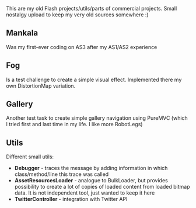 This are my old Flash projects/utils/parts of commercial projects.
Small nostalgy upload to keep my very old sources somewhere :)

## Mankala
Was my first-ever coding on AS3 after my AS1/AS2 experience

## Fog
Is a test challenge to create a simple visual effect.
Implemented there my own DistortionMap variation.

## Gallery
Another test task to create simple gallery navigation using PureMVC (which I tried
first and last time in my life. I like more RobotLegs)

## Utils
Different small utils:
* **Debugger** - traces the message by adding information in which class/method/line this trace was called
* **AssetResourcesLoader** - analogue to BulkLoader, but provides possibility to create a lot of
copies of loaded content from loaded bitmap data. It is not independent tool, just wanted to keep it here
* **TwitterController** - integration with Twitter API
